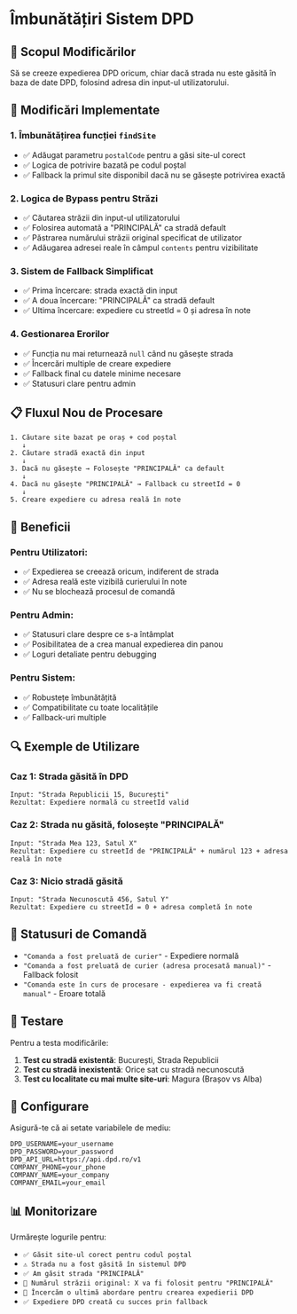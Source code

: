 # Îmbunătățiri Sistem DPD

## 🎯 **Scopul Modificărilor**

Să se creeze expedierea DPD oricum, chiar dacă strada nu este găsită în baza de date DPD, folosind adresa din input-ul utilizatorului.

## 🔧 **Modificări Implementate**

### 1. **Îmbunătățirea funcției `findSite`**
- ✅ Adăugat parametru `postalCode` pentru a găsi site-ul corect
- ✅ Logica de potrivire bazată pe codul poștal
- ✅ Fallback la primul site disponibil dacă nu se găsește potrivirea exactă

### 2. **Logica de Bypass pentru Străzi**
- ✅ Căutarea străzii din input-ul utilizatorului
- ✅ Folosirea automată a "PRINCIPALĂ" ca stradă default
- ✅ Păstrarea numărului străzii original specificat de utilizator
- ✅ Adăugarea adresei reale în câmpul `contents` pentru vizibilitate

### 3. **Sistem de Fallback Simplificat**
- ✅ Prima încercare: strada exactă din input
- ✅ A doua încercare: "PRINCIPALĂ" ca stradă default
- ✅ Ultima încercare: expediere cu streetId = 0 și adresa în note

### 4. **Gestionarea Erorilor**
- ✅ Funcția nu mai returnează `null` când nu găsește strada
- ✅ Încercări multiple de creare expediere
- ✅ Fallback final cu datele minime necesare
- ✅ Statusuri clare pentru admin

## 📋 **Fluxul Nou de Procesare**

```
1. Căutare site bazat pe oraș + cod poștal
   ↓
2. Căutare stradă exactă din input
   ↓
3. Dacă nu găsește → Folosește "PRINCIPALĂ" ca default
   ↓
4. Dacă nu găsește "PRINCIPALĂ" → Fallback cu streetId = 0
   ↓
5. Creare expediere cu adresa reală în note
```

## 🎯 **Beneficii**

### Pentru Utilizatori:
- ✅ Expedierea se creează oricum, indiferent de strada
- ✅ Adresa reală este vizibilă curierului în note
- ✅ Nu se blochează procesul de comandă

### Pentru Admin:
- ✅ Statusuri clare despre ce s-a întâmplat
- ✅ Posibilitatea de a crea manual expedierea din panou
- ✅ Loguri detaliate pentru debugging

### Pentru Sistem:
- ✅ Robustețe îmbunătățită
- ✅ Compatibilitate cu toate localitățile
- ✅ Fallback-uri multiple

## 🔍 **Exemple de Utilizare**

### Caz 1: Strada găsită în DPD
```
Input: "Strada Republicii 15, București"
Rezultat: Expediere normală cu streetId valid
```

### Caz 2: Strada nu găsită, folosește "PRINCIPALĂ"
```
Input: "Strada Mea 123, Satul X"
Rezultat: Expediere cu streetId de "PRINCIPALĂ" + numărul 123 + adresa reală în note
```

### Caz 3: Nicio stradă găsită
```
Input: "Strada Necunoscută 456, Satul Y"
Rezultat: Expediere cu streetId = 0 + adresa completă în note
```

## 📝 **Statusuri de Comandă**

- `"Comanda a fost preluată de curier"` - Expediere normală
- `"Comanda a fost preluată de curier (adresa procesată manual)"` - Fallback folosit
- `"Comanda este în curs de procesare - expedierea va fi creată manual"` - Eroare totală

## 🚀 **Testare**

Pentru a testa modificările:

1. **Test cu stradă existentă**: București, Strada Republicii
2. **Test cu stradă inexistentă**: Orice sat cu stradă necunoscută
3. **Test cu localitate cu mai multe site-uri**: Magura (Brașov vs Alba)

## 🔧 **Configurare**

Asigură-te că ai setate variabilele de mediu:
```env
DPD_USERNAME=your_username
DPD_PASSWORD=your_password
DPD_API_URL=https://api.dpd.ro/v1
COMPANY_PHONE=your_phone
COMPANY_NAME=your_company
COMPANY_EMAIL=your_email
```

## 📊 **Monitorizare**

Urmărește logurile pentru:
- `✅ Găsit site-ul corect pentru codul poștal`
- `⚠️ Strada nu a fost găsită în sistemul DPD`
- `✅ Am găsit strada "PRINCIPALĂ"`
- `📍 Numărul străzii original: X va fi folosit pentru "PRINCIPALĂ"`
- `🔄 Încercăm o ultimă abordare pentru crearea expedierii DPD`
- `✅ Expediere DPD creată cu succes prin fallback` 